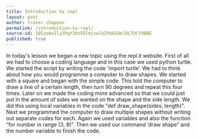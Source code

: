 ```yaml
---
title: Introduction to repl
layout: post
author: fraser.chapman
permalink: /introduction-to-repl/
source-id: 1QIze6eIly2PgY3btFDlmjswlUZhUGEOmJXLTUCY9BBE
published: true
---
```

In today's lesson we began a new topic using the repl.it website. First of all we had to choose a coding language and in this case we used python turtle. We started the script by writing the code 'import turtle’. We had to think about how you would programme a computer to draw shapes. We started with a square and began with the simple code. This told the computer to draw a line of a certain length, then turn 90 degrees and repeat this four times. Later on we made the coding more advanced so that we could just put in the amount of sides we wanted on the shape and the side length. We did this using local variables in the code "def draw_shape(sides, length)". Next we programmed the computer to draw multiple shapes without writing out separate codes for each. Again we used variables and also the function “for number in range (3, 8)”. Then we used our command ‘draw shape” and the number variable to finish the code.

